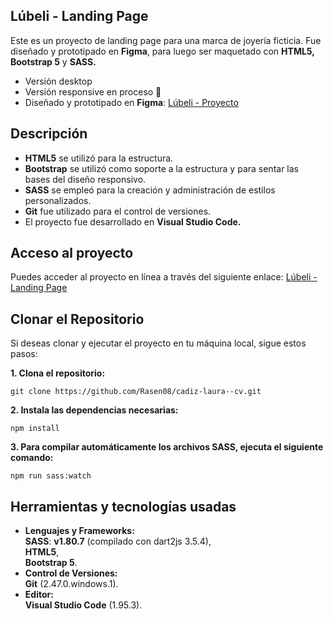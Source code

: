 <h2 class="code-line" data-line-start=0 data-line-end=1 ><a id="Lbeli__Landing_Page_0"></a>Lúbeli - Landing Page</h2>
<p class="has-line-data" data-line-start="2" data-line-end="3">Este es un proyecto de landing page para una marca de joyería ficticia. Fue diseñado y prototipado en <strong>Figma</strong>, para luego ser maquetado con <strong>HTML5, Bootstrap 5</strong> y <strong>SASS.</strong></p>
<ul>
<li class="has-line-data" data-line-start="4" data-line-end="5">Versión desktop</li>
<li class="has-line-data" data-line-start="5" data-line-end="6">Versión responsive en proceso 🚀</li>
<li class="has-line-data" data-line-start="6" data-line-end="8">Diseñado y prototipado en <strong>Figma</strong>: <a href="https://www.figma.com/design/aengReiY4sdEePFjc13vhX/L%C3%BAbeli?node-id=0-1&amp;t=dFzJusVSP6Wmz2Oj-1">Lúbeli - Proyecto</a></li>
</ul>
<h2 class="code-line" data-line-start=8 data-line-end=9 ><a id="Descripcin_8"></a>Descripción</h2>
<ul>
<li class="has-line-data" data-line-start="10" data-line-end="11"><strong>HTML5</strong> se utilizó para la estructura.</li>
<li class="has-line-data" data-line-start="11" data-line-end="12"><strong>Bootstrap</strong> se utilizó como soporte a la estructura y para sentar las bases del diseño responsivo.</li>
<li class="has-line-data" data-line-start="12" data-line-end="13"><strong>SASS</strong> se empleó para la creación y administración de estilos personalizados.</li>
<li class="has-line-data" data-line-start="13" data-line-end="14"><strong>Git</strong> fue utilizado para el control de versiones.</li>
<li class="has-line-data" data-line-start="14" data-line-end="16">El proyecto fue desarrollado en <strong>Visual Studio Code.</strong></li>
</ul>
<h2 class="code-line" data-line-start=16 data-line-end=17 ><a id="Acceso_al_proyecto_16"></a>Acceso al proyecto</h2>
<p class="has-line-data" data-line-start="18" data-line-end="19">Puedes acceder al proyecto en línea a través del siguiente enlace: <a href="https://rasen08.github.io/landingpage/">Lúbeli - Landing Page</a></p>
<h2 class="code-line" data-line-start=20 data-line-end=21 ><a id="Clonar_el_Repositorio_20"></a>Clonar el Repositorio</h2>
<p class="has-line-data" data-line-start="22" data-line-end="23">Si deseas clonar y ejecutar el proyecto en tu máquina local, sigue estos pasos:</p>
<p class="has-line-data" data-line-start="24" data-line-end="25"><strong>1. Clona el repositorio:</strong></p>
<pre><code class="has-line-data" data-line-start="26" data-line-end="28" class="language-sh">git <span class="hljs-built_in">clone</span> https://github.com/Rasen08/cadiz-laura--cv.git
</code></pre>
<p class="has-line-data" data-line-start="28" data-line-end="29"><strong>2. Instala las dependencias necesarias:</strong></p>
<pre><code class="has-line-data" data-line-start="30" data-line-end="32" class="language-sh">npm install
</code></pre>
<p class="has-line-data" data-line-start="32" data-line-end="33"><strong>3. Para compilar automáticamente los archivos SASS, ejecuta el siguiente comando:</strong></p>
<pre><code class="has-line-data" data-line-start="34" data-line-end="36" class="language-sh">npm run sass:watch
</code></pre>
<h2 class="code-line" data-line-start=37 data-line-end=38 ><a id="Herramientas_y_tecnologas_usadas_37"></a>Herramientas y tecnologías usadas</h2>
<ul>
<li class="has-line-data" data-line-start="39" data-line-end="43"><strong>Lenguajes y Frameworks:</strong><br>
 <strong>SASS</strong>: <strong>v1.80.7</strong> (compilado con dart2js 3.5.4),<br>
 <strong>HTML5</strong>,<br>
 <strong>Bootstrap 5</strong>.</li>
<li class="has-line-data" data-line-start="43" data-line-end="45"><strong>Control de Versiones:</strong><br>
 <strong>Git</strong> (2.47.0.windows.1).</li>
<li class="has-line-data" data-line-start="45" data-line-end="47"><strong>Editor:</strong><br>
 <strong>Visual Studio Code</strong> (1.95.3).</li>
</ul>